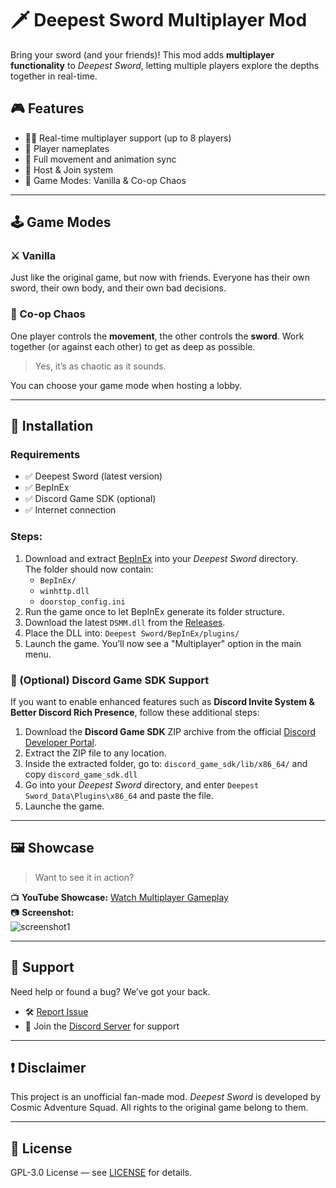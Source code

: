 # 🗡️ Deepest Sword Multiplayer Mod

Bring your sword (and your friends)! This mod adds **multiplayer functionality** to *Deepest Sword*, letting multiple players explore the depths together in real-time.

## 🎮 Features

- 🧍‍♂️ Real-time multiplayer support (up to 8 players)
- 📍 Player nameplates
- 🔄 Full movement and animation sync
- 🧠 Host & Join system
- 🧩 Game Modes: Vanilla & Co-op Chaos

---

## 🕹️ Game Modes

### ⚔️ Vanilla

Just like the original game, but now with friends. Everyone has their own sword, their own body, and their own bad decisions.

### 🤪 Co-op Chaos

One player controls the **movement**, the other controls the **sword**. Work together (or against each other) to get as deep as possible.

> Yes, it’s as chaotic as it sounds.

You can choose your game mode when hosting a lobby.

---

## 🧰 Installation

### Requirements

* ✅ Deepest Sword (latest version)
* ✅ BepInEx
* ✅ Discord Game SDK (optional)
* ✅ Internet connection

### Steps:

1. Download and extract [BepInEx](https://github.com/BepInEx/BepInEx/releases/tag/v5.4.23.2) into your *Deepest Sword* directory.  
   The folder should now contain:
   - `BepInEx/`
   - `winhttp.dll`
   - `doorstop_config.ini`
2. Run the game once to let BepInEx generate its folder structure.
3. Download the latest `DSMM.dll` from the [Releases](https://github.com/PoligamerYT/DSMM/releases).
4. Place the DLL into: `Deepest Sword/BepInEx/plugins/`
5. Launch the game. You’ll now see a "Multiplayer" option in the main menu.

### 💬 (Optional) Discord Game SDK Support

If you want to enable enhanced features such as **Discord Invite System & Better Discord Rich Presence**, follow these additional steps:

1. Download the **Discord Game SDK** ZIP archive from the official [Discord Developer Portal](https://dl-game-sdk.discordapp.net/3.2.1/discord_game_sdk.zip).
2. Extract the ZIP file to any location.
3. Inside the extracted folder, go to: `discord_game_sdk/lib/x86_64/` and copy `discord_game_sdk.dll`
4. Go into your *Deepest Sword* directory, and enter `Deepest Sword_Data\Plugins\x86_64` and paste the file.
5. Launche the game.

---

## 🖼️ Showcase

> Want to see it in action?

📺 **YouTube Showcase:** [Watch Multiplayer Gameplay](https://youtu.be/g6UjxL0k6AQ?si=IFT97z02afoADvMh&t=134)  
📷 **Screenshot:**  
![screenshot1](https://i.imgur.com/iwxqwC4.jpeg)

---

## 🔧 Support

Need help or found a bug? We’ve got your back.

- 🛠️ [Report Issue](https://github.com/PoligamerYT/DSMM/issues)
- 💬 Join the [Discord Server](https://discord.gg/TNfsDfQFWB) for support

---

## ❗ Disclaimer

This project is an unofficial fan-made mod. *Deepest Sword* is developed by Cosmic Adventure Squad. All rights to the original game belong to them.

---

## 📃 License

GPL-3.0 License — see [LICENSE](https://github.com/PoligamerYT/DSMM/blob/master/LICENSE.txt) for details.
